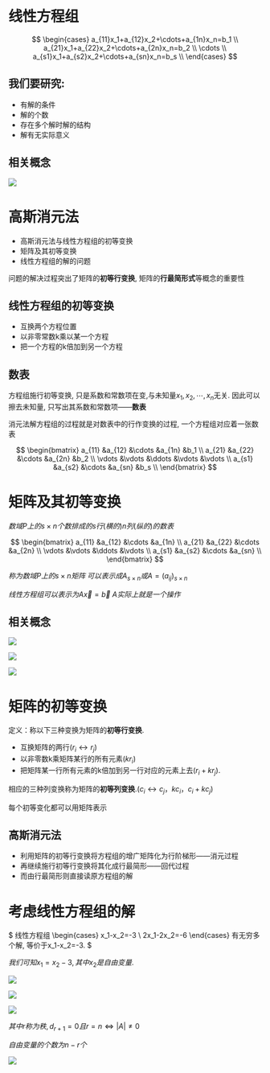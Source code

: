 # 线性方程组

$$
\begin{cases}
a_{11}x_1+a_{12}x_2+\cdots+a_{1n}x_n=b_1 \\
a_{21}x_1+a_{22}x_2+\cdots+a_{2n}x_n=b_2 \\
\cdots \\
a_{s1}x_1+a_{s2}x_2+\cdots+a_{sn}x_n=b_s \\
\end{cases}
$$

## 我们要研究:

* 有解的条件
* 解的个数
* 存在多个解时解的结构
* 解有无实际意义

## 相关概念

![](./image/2020-11-16-09-39-30.png)


# 高斯消元法

* 高斯消元法与线性方程组的初等变换
* 矩阵及其初等变换
* 线性方程组的解的问题

问题的解决过程突出了矩阵的**初等行变换**, 矩阵的**行最简形式**等概念的重要性

## 线性方程组的初等变换

* 互换两个方程位置
* 以非零常数k乘以某一个方程
* 把一个方程的k倍加到另一个方程

## 数表

方程组施行初等变换, 只是系数和常数项在变,与未知量$x_1,x_2,\cdots,x_n$无关.
因此可以擦去未知量, 只写出其系数和常数项——**数表**

消元法解方程组的过程就是对数表中的行作变换的过程,
一个方程组对应着一张数表

$$
\begin{bmatrix}
a_{11} &a_{12} &\cdots &a_{1n} &b_1 \\
a_{21} &a_{22} &\cdots &a_{2n} &b_2 \\
\vdots &\vdots &\ddots &\vdots &\vdots \\
a_{s1} &a_{s2} &\cdots &a_{sn} &b_s \\
\end{bmatrix}
$$


# 矩阵及其初等变换

$数域P上的s×n个数排成的s行(横的)n列(纵的)的数表$

$$
\begin{bmatrix}
a_{11} &a_{12} &\cdots &a_{1n} \\
a_{21} &a_{22} &\cdots &a_{2n} \\
\vdots &\vdots &\ddots &\vdots \\
a_{s1} &a_{s2} &\cdots &a_{sn} \\
\end{bmatrix}
$$

$称为数域P上的s×n矩阵$
$可以表示成A_{s×n}或A=(a_{ij})_{s×n}$

$线性方程组可以表示为 A\vec{x}=\vec b$
$A实际上就是一个操作$

## 相关概念

![](./image/2020-11-18-08-39-09.png)

![](./image/2020-11-18-08-46-20.png)

![](./image/2020-11-18-09-15-27.png)

# 矩阵的初等变换

定义：称以下三种变换为矩阵的**初等行变换**.
* 互换矩阵的两行($r_i↔r_j$)
* 以非零数k乘矩阵某行的所有元素($kr_i$)
* 把矩阵某一行所有元素的k倍加到另一行对应的元素上去($r_i+kr_j$).

相应的三种列变换称为矩阵的**初等列变换**.($c_i↔c_j，kc_i ，c_i+kc_j$)

每个初等变化都可以用矩阵表示

## 高斯消元法

* 利用矩阵的初等行变换将方程组的增广矩阵化为行阶梯形——消元过程
* 再继续施行初等行变换将其化成行最简形——回代过程
* 而由行最简形则直接读原方程组的解

# 考虑线性方程组的解

$
线性方程组
\begin{cases}
x_1-x_2=-3 \\
2x_1-2x_2=-6
\end{cases}
有无穷多个解, 等价于x_1-x_2=-3.
$

$我们可知x_1=x_2-3, 其中x_2是自由变量.$

![](./image/2020-11-23-08-42-17.png)

![](./image/2020-11-23-08-42-36.png)

![](./image/2020-11-23-08-43-05.png)

$其中r称为秩, d_{r+1}=0且r=n \Leftrightarrow |A|\neq 0$

$自由变量的个数为n-r个$

![](./image/2020-11-23-09-27-13.png)